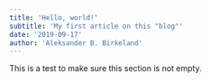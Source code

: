 ```yaml
---
title: 'Hello, world!'
subtitle: 'My first article on this "blog"'
date: '2019-09-17'
author: 'Aleksander B. Birkeland'
---
```


This is a test to make sure this section is not empty.